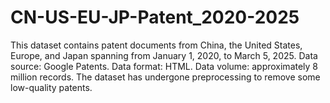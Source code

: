 # CN-US-EU-JP-Patent_2020-2025
This dataset contains patent documents from China, the United States, Europe, and Japan spanning from January 1, 2020, to March 5, 2025. Data source: Google Patents. Data format: HTML. Data volume: approximately 8 million records. The dataset has undergone preprocessing to remove some low-quality patents.
